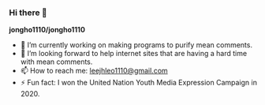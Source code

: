 ### Hi there 👋


**jongho1110/jongho1110** 

- 🔭 I’m currently working on making programs to purify mean comments.
- 🤔 I’m looking forward to help internet sites that are having a hard time with mean comments.
- 📫 How to reach me: leejhleo1110@gmail.com
- ⚡ Fun fact: I won the United Nation Youth Media Expression Campaign in 2020.
